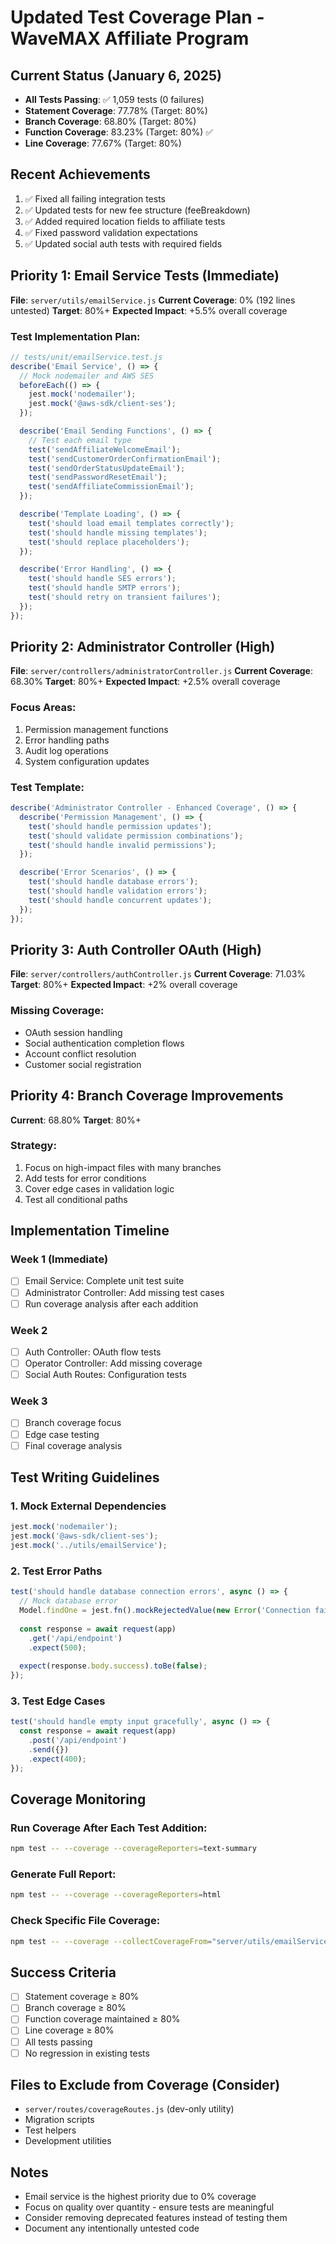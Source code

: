 # Updated Test Coverage Plan - WaveMAX Affiliate Program

## Current Status (January 6, 2025)
- **All Tests Passing**: ✅ 1,059 tests (0 failures)
- **Statement Coverage**: 77.78% (Target: 80%)
- **Branch Coverage**: 68.80% (Target: 80%)
- **Function Coverage**: 83.23% (Target: 80%) ✅
- **Line Coverage**: 77.67% (Target: 80%)

## Recent Achievements
1. ✅ Fixed all failing integration tests
2. ✅ Updated tests for new fee structure (feeBreakdown)
3. ✅ Added required location fields to affiliate tests
4. ✅ Fixed password validation expectations
5. ✅ Updated social auth tests with required fields

## Priority 1: Email Service Tests (Immediate)
**File**: `server/utils/emailService.js`
**Current Coverage**: 0% (192 lines untested)
**Target**: 80%+
**Expected Impact**: +5.5% overall coverage

### Test Implementation Plan:
```javascript
// tests/unit/emailService.test.js
describe('Email Service', () => {
  // Mock nodemailer and AWS SES
  beforeEach(() => {
    jest.mock('nodemailer');
    jest.mock('@aws-sdk/client-ses');
  });

  describe('Email Sending Functions', () => {
    // Test each email type
    test('sendAffiliateWelcomeEmail');
    test('sendCustomerOrderConfirmationEmail');
    test('sendOrderStatusUpdateEmail');
    test('sendPasswordResetEmail');
    test('sendAffiliateCommissionEmail');
  });

  describe('Template Loading', () => {
    test('should load email templates correctly');
    test('should handle missing templates');
    test('should replace placeholders');
  });

  describe('Error Handling', () => {
    test('should handle SES errors');
    test('should handle SMTP errors');
    test('should retry on transient failures');
  });
});
```

## Priority 2: Administrator Controller (High)
**File**: `server/controllers/administratorController.js`
**Current Coverage**: 68.30%
**Target**: 80%+
**Expected Impact**: +2.5% overall coverage

### Focus Areas:
1. Permission management functions
2. Error handling paths
3. Audit log operations
4. System configuration updates

### Test Template:
```javascript
describe('Administrator Controller - Enhanced Coverage', () => {
  describe('Permission Management', () => {
    test('should handle permission updates');
    test('should validate permission combinations');
    test('should handle invalid permissions');
  });

  describe('Error Scenarios', () => {
    test('should handle database errors');
    test('should handle validation errors');
    test('should handle concurrent updates');
  });
});
```

## Priority 3: Auth Controller OAuth (High)
**File**: `server/controllers/authController.js`
**Current Coverage**: 71.03%
**Target**: 80%+
**Expected Impact**: +2% overall coverage

### Missing Coverage:
- OAuth session handling
- Social authentication completion flows
- Account conflict resolution
- Customer social registration

## Priority 4: Branch Coverage Improvements
**Current**: 68.80%
**Target**: 80%+

### Strategy:
1. Focus on high-impact files with many branches
2. Add tests for error conditions
3. Cover edge cases in validation logic
4. Test all conditional paths

## Implementation Timeline

### Week 1 (Immediate)
- [ ] Email Service: Complete unit test suite
- [ ] Administrator Controller: Add missing test cases
- [ ] Run coverage analysis after each addition

### Week 2
- [ ] Auth Controller: OAuth flow tests
- [ ] Operator Controller: Add missing coverage
- [ ] Social Auth Routes: Configuration tests

### Week 3
- [ ] Branch coverage focus
- [ ] Edge case testing
- [ ] Final coverage analysis

## Test Writing Guidelines

### 1. Mock External Dependencies
```javascript
jest.mock('nodemailer');
jest.mock('@aws-sdk/client-ses');
jest.mock('../utils/emailService');
```

### 2. Test Error Paths
```javascript
test('should handle database connection errors', async () => {
  // Mock database error
  Model.findOne = jest.fn().mockRejectedValue(new Error('Connection failed'));
  
  const response = await request(app)
    .get('/api/endpoint')
    .expect(500);
    
  expect(response.body.success).toBe(false);
});
```

### 3. Test Edge Cases
```javascript
test('should handle empty input gracefully', async () => {
  const response = await request(app)
    .post('/api/endpoint')
    .send({})
    .expect(400);
});
```

## Coverage Monitoring

### Run Coverage After Each Test Addition:
```bash
npm test -- --coverage --coverageReporters=text-summary
```

### Generate Full Report:
```bash
npm test -- --coverage --coverageReporters=html
```

### Check Specific File Coverage:
```bash
npm test -- --coverage --collectCoverageFrom="server/utils/emailService.js"
```

## Success Criteria
- [ ] Statement coverage ≥ 80%
- [ ] Branch coverage ≥ 80%
- [ ] Function coverage maintained ≥ 80%
- [ ] Line coverage ≥ 80%
- [ ] All tests passing
- [ ] No regression in existing tests

## Files to Exclude from Coverage (Consider)
- `server/routes/coverageRoutes.js` (dev-only utility)
- Migration scripts
- Test helpers
- Development utilities

## Notes
- Email service is the highest priority due to 0% coverage
- Focus on quality over quantity - ensure tests are meaningful
- Consider removing deprecated features instead of testing them
- Document any intentionally untested code